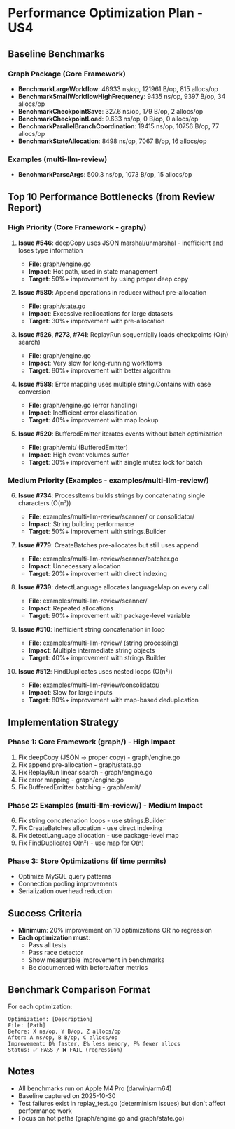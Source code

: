 # Performance Optimization Plan - US4

## Baseline Benchmarks

### Graph Package (Core Framework)
- **BenchmarkLargeWorkflow**: 46933 ns/op, 121961 B/op, 815 allocs/op
- **BenchmarkSmallWorkflowHighFrequency**: 9435 ns/op, 9397 B/op, 34 allocs/op
- **BenchmarkCheckpointSave**: 327.6 ns/op, 179 B/op, 2 allocs/op
- **BenchmarkCheckpointLoad**: 9.633 ns/op, 0 B/op, 0 allocs/op
- **BenchmarkParallelBranchCoordination**: 19415 ns/op, 10756 B/op, 77 allocs/op
- **BenchmarkStateAllocation**: 8498 ns/op, 7067 B/op, 16 allocs/op

### Examples (multi-llm-review)
- **BenchmarkParseArgs**: 500.3 ns/op, 1073 B/op, 15 allocs/op

## Top 10 Performance Bottlenecks (from Review Report)

### High Priority (Core Framework - graph/)

1. **Issue #546**: deepCopy uses JSON marshal/unmarshal - inefficient and loses type information
   - **File**: graph/engine.go
   - **Impact**: Hot path, used in state management
   - **Target**: 50%+ improvement by using proper deep copy

2. **Issue #580**: Append operations in reducer without pre-allocation
   - **File**: graph/state.go
   - **Impact**: Excessive reallocations for large datasets
   - **Target**: 30%+ improvement with pre-allocation

3. **Issue #526, #273, #741**: ReplayRun sequentially loads checkpoints (O(n) search)
   - **File**: graph/engine.go
   - **Impact**: Very slow for long-running workflows
   - **Target**: 80%+ improvement with better algorithm

4. **Issue #588**: Error mapping uses multiple string.Contains with case conversion
   - **File**: graph/engine.go (error handling)
   - **Impact**: Inefficient error classification
   - **Target**: 40%+ improvement with map lookup

5. **Issue #520**: BufferedEmitter iterates events without batch optimization
   - **File**: graph/emit/ (BufferedEmitter)
   - **Impact**: High event volumes suffer
   - **Target**: 30%+ improvement with single mutex lock for batch

### Medium Priority (Examples - examples/multi-llm-review/)

6. **Issue #734**: ProcessItems builds strings by concatenating single characters (O(n²))
   - **File**: examples/multi-llm-review/scanner/ or consolidator/
   - **Impact**: String building performance
   - **Target**: 50%+ improvement with strings.Builder

7. **Issue #779**: CreateBatches pre-allocates but still uses append
   - **File**: examples/multi-llm-review/scanner/batcher.go
   - **Impact**: Unnecessary allocation
   - **Target**: 20%+ improvement with direct indexing

8. **Issue #739**: detectLanguage allocates languageMap on every call
   - **File**: examples/multi-llm-review/scanner/
   - **Impact**: Repeated allocations
   - **Target**: 90%+ improvement with package-level variable

9. **Issue #510**: Inefficient string concatenation in loop
   - **File**: examples/multi-llm-review/ (string processing)
   - **Impact**: Multiple intermediate string objects
   - **Target**: 40%+ improvement with strings.Builder

10. **Issue #512**: FindDuplicates uses nested loops (O(n²))
    - **File**: examples/multi-llm-review/consolidator/
    - **Impact**: Slow for large inputs
    - **Target**: 80%+ improvement with map-based deduplication

## Implementation Strategy

### Phase 1: Core Framework (graph/) - High Impact
1. Fix deepCopy (JSON → proper copy) - graph/engine.go
2. Fix append pre-allocation - graph/state.go
3. Fix ReplayRun linear search - graph/engine.go
4. Fix error mapping - graph/engine.go
5. Fix BufferedEmitter batching - graph/emit/

### Phase 2: Examples (multi-llm-review/) - Medium Impact
6. Fix string concatenation loops - use strings.Builder
7. Fix CreateBatches allocation - use direct indexing
8. Fix detectLanguage allocation - use package-level map
9. Fix FindDuplicates O(n²) - use map for O(n)

### Phase 3: Store Optimizations (if time permits)
- Optimize MySQL query patterns
- Connection pooling improvements
- Serialization overhead reduction

## Success Criteria

- **Minimum**: 20% improvement on 10 optimizations OR no regression
- **Each optimization must**:
  - Pass all tests
  - Pass race detector
  - Show measurable improvement in benchmarks
  - Be documented with before/after metrics

## Benchmark Comparison Format

For each optimization:
```
Optimization: [Description]
File: [Path]
Before: X ns/op, Y B/op, Z allocs/op
After: A ns/op, B B/op, C allocs/op
Improvement: D% faster, E% less memory, F% fewer allocs
Status: ✅ PASS / ❌ FAIL (regression)
```

## Notes

- All benchmarks run on Apple M4 Pro (darwin/arm64)
- Baseline captured on 2025-10-30
- Test failures exist in replay_test.go (determinism issues) but don't affect performance work
- Focus on hot paths (graph/engine.go and graph/state.go)

